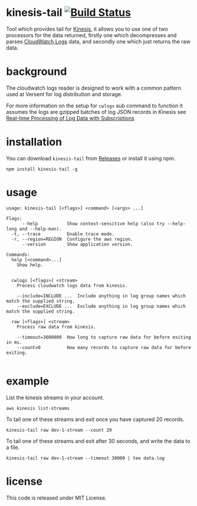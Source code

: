 # kinesis-tail [![Build Status](https://travis-ci.org/Versent/kinesis-tail.svg?branch=master)](https://travis-ci.org/Versent/kinesis-tail)

Tool which provides tail for [Kinesis](https://aws.amazon.com/kinesis/streams/), it allows you to use one of two processors for the data returned, firstly one which decompresses and parses [CloudWatch Logs](http://docs.aws.amazon.com/AmazonCloudWatch/latest/logs/WhatIsCloudWatchLogs.html) data, and secondly one which just returns the raw data.

# background

The cloudwatch logs reader is designed to work with a common pattern used at Versent for log distribution and storage.

For more information on the setup for `cwlogs` sub command to function it assumes the logs are gzipped batches of log JSON records in Kinesis see [Real-time Processing of Log Data with Subscriptions](http://docs.aws.amazon.com/AmazonCloudWatch/latest/logs/CreateDestination.html)

# installation

You can download `kinesis-tail` from [Releases](https://github.com/Versent/kinesis-tail/releases) or install it using npm.

```
npm install kinesis-tail -g
```

# usage

```
usage: kinesis-tail [<flags>] <command> [<args> ...]

Flags:
      --help           Show context-sensitive help (also try --help-long and --help-man).
  -t, --trace          Enable trace mode.
  -r, --region=REGION  Configure the aws region.
      --version        Show application version.

Commands:
  help [<command>...]
    Show help.


  cwlogs [<flags>] <stream>
    Process cloudwatch logs data from kinesis.

    --include=INCLUDE ...  Include anything in log group names which match the supplied string.
    --exclude=EXCLUDE ...  Exclude anything in log group names which match the supplied string.

  raw [<flags>] <stream>
    Process raw data from kinesis.

    --timeout=3600000  How long to capture raw data for before exiting in ms.
    --count=0          How many records to capture raw data for before exiting.


```

# example

List the kinesis streams in your account.

```
aws kinesis list-streams
```

To tail one of these streams and exit once you have captured 20 records.

```
kinesis-tail raw dev-1-stream --count 20
```

To tail one of these streams and exit after 30 seconds, and write the data to a file.

```
kinesis-tail raw dev-1-stream --timeout 30000 | tee data.log
```

# license

This code is released under MIT License.

